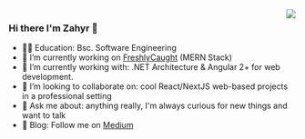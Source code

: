 <!--
**ryhazerus/Ryhazerus** is a ✨ _special_ ✨ repository because its `README.md` (this file) appears on your GitHub profile.

Here are some ideas to get you started:


-->
<img align="right" src="https://github-readme-stats.vercel.app/api/top-langs/?username=lucafluri&layout=compact&title_color=606060&text_color=606060&bg_color=00000000&theme=dark&hide_border=true">

    

### Hi there I'm Zahyr :lemon:

- 👨‍🎓 Education: Bsc. Software Engineering
- 🔭 I’m currently working on [FreshlyCaught](https://github.com/ryhazerus/freshly-caught-api) (MERN Stack)
- 🌱 I’m currently working with: .NET Architecture & Angular 2+ for web development.
- 👯 I’m looking to collaborate on: cool React/NextJS web-based projects in a professional setting
- 💬 Ask me about: anything really, I'm always curious for new things and want to talk
- :notebook: Blog: Follow me on [Medium](https://medium.com/@zahyr)
